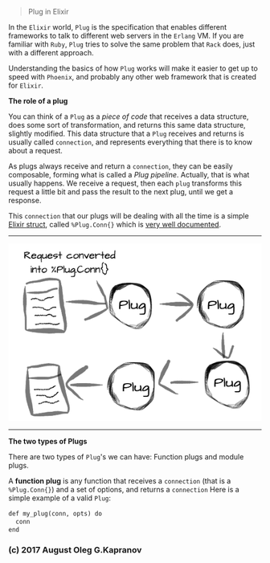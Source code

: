 > Plug in Elixir

In the `Elixir` world, `Plug` is the specification that enables different
frameworks to talk to different web servers in the `Erlang` VM.
If you are  familiar with `Ruby`, `Plug` tries to solve the same problem
that `Rack` does, just with a different approach.

Understanding the basics of how `Plug` works will make it easier to get up
to speed with `Phoenix`,  and probably any other web framework that is
created for `Elixir`.

**The role of a plug**

You can think of a `Plug` as a *piece of code* that receives a data
structure, does some sort of transformation, and returns this same data
structure, slightly modified. This data structure that a `Plug`
receives and returns is usually called `connection`, and represents
everything that there is to know about a request.

As plugs always receive and return a `connection`, they can be easily
composable, forming what is called a *Plug pipeline*. Actually, that is
what usually happens. We receive a request, then each ``plug``
transforms this request a little bit and pass the result to the next
plug, until we get a response.

This `connection` that our plugs will be dealing with all the time is a
simple [Elixir struct][3], called `%Plug.Conn{}` which is [very well
documented][4].

***

![schema plug](plug.png "The schema plug")

***


**The two types of Plugs**

There are two types of `Plug`'s we can have: Function plugs and module
plugs.

A **function plug** is any function that receives a `connection` (that
is a `%Plug.Conn{}`) and a set of options, and returns a `connection`
Here is a simple example of a valid `Plug`: 

```
def my_plug(conn, opts) do
  conn
end
```


### (c) 2017 August Oleg G.Kapranov

[1]: http://www.brianstorti.com/getting-started-with-plug-elixir/
[2]: https://habrahabr.ru/post/306334/
[3]: http://elixir-lang.org/getting-started/structs.html
[4]: https://hexdocs.pm/plug/Plug.Conn.html
